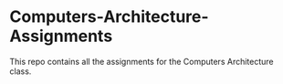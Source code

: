 Computers-Architecture-Assignments
========

This repo contains all the assignments for the Computers Architecture class.
